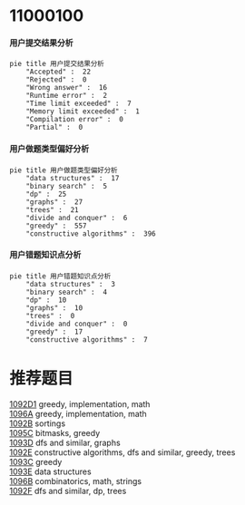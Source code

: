 # 11000100

<!-- tabs:start -->



#### **用户提交结果分析**

```mermaid
pie title 用户提交结果分析
    "Accepted" :  22
    "Rejected" :  0
    "Wrong answer" :  16
    "Runtime error" :  2
    "Time limit exceeded" :  7
    "Memory limit exceeded" :  1
    "Compilation error" :  0
    "Partial" :  0
```

#### **用户做题类型偏好分析**

```mermaid
pie title 用户做题类型偏好分析
    "data structures" :  17
    "binary search" :  5
    "dp" :  25
    "graphs" :  27
    "trees" :  21
    "divide and conquer" :  6
    "greedy" :  557
    "constructive algorithms" :  396
```
#### **用户错题知识点分析**

```mermaid
pie title 用户错题知识点分析
    "data structures" :  3
    "binary search" :  4
    "dp" :  10
    "graphs" :  10
    "trees" :  0
    "divide and conquer" :  0
    "greedy" :  17
    "constructive algorithms" :  7
```



<!-- tabs:end -->
# 推荐题目
[1092D1](https://codeforces.com/contest/1092D/problem/1)		greedy,
                        implementation,
                        math		  
[1096A](https://codeforces.com/contest/1096/problem/A)		greedy,
                        implementation,
                        math		  
[1092B](https://codeforces.com/contest/1092/problem/B)		sortings		  
[1095C](https://codeforces.com/contest/1095/problem/C)		bitmasks,
                        greedy		  
[1093D](https://codeforces.com/contest/1093/problem/D)		dfs and similar,
                        graphs		  
[1092E](https://codeforces.com/contest/1092/problem/E)		constructive algorithms,
                        dfs and similar,
                        greedy,
                        trees		  
[1093C](https://codeforces.com/contest/1093/problem/C)		greedy		  
[1093E](https://codeforces.com/contest/1093/problem/E)		data structures		  
[1096B](https://codeforces.com/contest/1096/problem/B)		combinatorics,
                        math,
                        strings		  
[1092F](https://codeforces.com/contest/1092/problem/F)		dfs and similar,
                        dp,
                        trees		  
